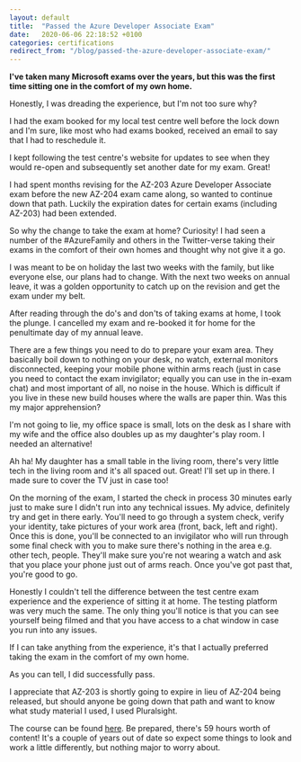 ```yaml
---
layout: default
title:  "Passed the Azure Developer Associate Exam"
date:   2020-06-06 22:18:52 +0100
categories: certifications
redirect_from: "/blog/passed-the-azure-developer-associate-exam/"
---
```


**I've taken many Microsoft exams over the years, but this was the first time sitting one in the comfort of my own home.**

Honestly, I was dreading the experience, but I'm not too sure why?

I had the exam booked for my local test centre well before the lock down and I'm sure, like most who had exams booked, received an email to say that I had to reschedule it.

I kept following the test centre's website for updates to see when they would re-open and subsequently set another date for my exam.  Great!

I had spent months revising for the AZ-203 Azure Developer Associate exam before the new AZ-204 exam came along, so wanted to continue down that path.  Luckily the expiration dates for certain exams (including AZ-203) had been extended.

So why the change to take the exam at home?  Curiosity!  I had seen a number of the #AzureFamily and others in the Twitter-verse taking their exams in the comfort of their own homes and thought why not give it a go.

I was meant to be on holiday the last two weeks with the family, but like everyone else, our plans had to change.  With the next two weeks on annual leave, it was a golden opportunity to catch up on the revision and get the exam under my belt.

After reading through the do's and don'ts of taking exams at home, I took the plunge.  I cancelled my exam and re-booked it for home for the penultimate day of my annual leave.

There are a few things you need to do to prepare your exam area.  They basically boil down to nothing on your desk, no watch, external monitors disconnected, keeping your mobile phone within arms reach (just in case you need to contact the exam invigilator; equally you can use in the in-exam chat) and most important of all, no noise in the house.  Which is difficult if you live in these new build houses where the walls are paper thin.  Was this my major apprehension?

I'm not going to lie, my office space is small, lots on the desk as I share with my wife and the office also doubles up as my daughter's play room.  I needed an alternative!

Ah ha! My daughter has a small table in the living room, there's very little tech in the living room and it's all spaced out.  Great!  I'll set up in there.  I made sure to cover the TV just in case too!

On the morning of the exam, I started the check in process 30 minutes early just to make sure I didn't run into any technical issues.  My advice, definitely try and get in there early.  You'll need to go through a system check, verify your identity, take pictures of your work area (front, back, left and right).  Once this is done, you'll be connected to an invigilator who will run through some final check with you to make sure there's nothing in the area e.g. other tech, people.  They'll make sure you're not wearing a watch and ask that you place your phone just out of arms reach.  Once you've got past that, you're good to go.

Honestly I couldn't tell the difference between the test centre exam experience and the experience of sitting it at home.  The testing platform was very much the same.  The only thing you'll notice is that you can see yourself being filmed and that you have access to a chat window in case you run into any issues.

If I can take anything from the experience, it's that I actually preferred taking the exam in the comfort of my own home.

As you can tell, I did successfully pass.

I appreciate that AZ-203 is shortly going to expire in lieu of AZ-204 being released, but should anyone be going down that path and want to know what study material I used, I used Pluralsight.

The course can be found [here](https://www.pluralsight.com/paths/developing-solutions-for-microsoft-azure-az-203).  Be prepared, there's 59 hours worth of content!  It's a couple of years out of date so expect some things to look and work a little differently, but nothing major to worry about.